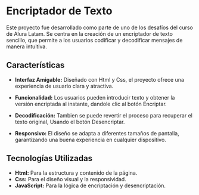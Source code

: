 <h1 aling="center">Encriptador de Texto</h1>

Este proyecto fue desarrollado como parte de uno de los desafíos del curso de Alura Latam. Se centra en la creación de un encriptador de texto sencillo, que permite a los usuarios codificar y decodificar mensajes de manera intuitiva.

## Características

- **Interfaz Amigable:** Diseñado con Html y Css, el proyecto ofrece una experiencia de usuario clara y atractiva.

- **Funcionalidad:** Los usuarios pueden introducir texto y obtener la versión encriptada al instante, dandole clic al botón Encriptar.

- **Decodificación:** Tambien se puede revertir el proceso para recuperar el texto original, Usando el botón Desencriptar.

- **Responsivo:** El diseño se adapta a diferentes tamaños de pantalla, garantizando una buena experiencia en cualquier dispositivo.

## Tecnologías Utilizadas

- **Html:** Para la estructura y contenido de la página.
- **Css:** Para el diseño visual y la responsividad.
- **JavaScript:** Para la lógica de encriptación y desencriptación.

